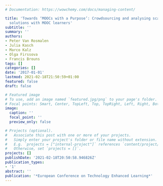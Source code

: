 ```yaml
---
# Documentation: https://wowchemy.com/docs/managing-content/

title: 'Towards ‘MOOCs with a Purpose’: Crowdsourcing and analysing scalable design
  solutions with MOOC learners'
subtitle: ''
summary: ''
authors:
- Peter Van Rosmalen
- Julia Kasch
- Marco Kalz
- Olga Firssova
- Francis Brouns
tags: []
categories: []
date: '2017-01-01'
lastmod: 2021-02-18T21:50:59+01:00
featured: false
draft: false

# Featured image
# To use, add an image named `featured.jpg/png` to your page's folder.
# Focal points: Smart, Center, TopLeft, Top, TopRight, Left, Right, BottomLeft, Bottom, BottomRight.
image:
  caption: ''
  focal_point: ''
  preview_only: false

# Projects (optional).
#   Associate this post with one or more of your projects.
#   Simply enter your project's folder or file name without extension.
#   E.g. `projects = ["internal-project"]` references `content/project/deep-learning/index.md`.
#   Otherwise, set `projects = []`.
projects: []
publishDate: '2021-02-18T20:50:58.946826Z'
publication_types:
- '1'
abstract: ''
publication: '*European Conference on Technology Enhanced Learning*'
---
```

